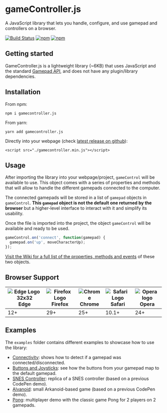 # gameController.js

A JavaScript library that lets you handle, configure, and use gamepad and controllers on a browser.

[![Build Status](https://travis-ci.org/alvaromontoro/gamecontroller.js.svg?branch=master)](https://travis-ci.org/alvaromontoro/gamecontroller.js)
[![npm](https://img.shields.io/npm/v/gamecontroller.js.svg)](https://www.npmjs.com/package/gamecontroller.js)
[![npm](https://img.shields.io/npm/l/gamecontroller.js.svg)](https://www.npmjs.com/package/gamecontroller.js)

## Getting started

GameController.js is a lightweight library (~6KB) that uses JavaScript and the standard [Gamepad API](https://w3c.github.io/gamepad/), and does not have any plugin/library dependencies.

## Installation

From npm:

```
npm i gamecontroller.js
```

From yarn:

```
yarn add gamecontroller.js
```

Directly into your webpage (check [latest release on github](https://github.com/alvaromontoro/gamecontroller.js/releases)):

```
<script src="./gamecontroller.min.js"></script>
```



## Usage

After importing the library into your webpage/project, `gameControl` will be available to use. This object comes with a series of properties and methods that will allow to handle the different gamepads connected to the computer. 

The connected gamepads will be stored in a list of `gamepad` objects in `gameControl`. **This `gamepad` object is not the default one returned by the browser** but a higher-level interface to interact with it and simplify its usability.

Once the file is imported into the project, the object `gameControl` will be available and ready to be used.

```javascript
gameControl.on('connect', function(gamepad) {
  gamepad.on('up', moveCharacterUp);
});
```

[Visit the Wiki for a full list of the properties, methods and events](https://github.com/alvaromontoro/gamecontroller.js/wiki) of these two objects.


## Browser Support

| ![Edge Logo 32x32](https://cdnjs.cloudflare.com/ajax/libs/browser-logos/56.3.2/edge/edge_32x32.png)<br>Edge | ![Firefox Logo](https://cdnjs.cloudflare.com/ajax/libs/browser-logos/56.3.2/archive/firefox_23-56/firefox_23-56_32x32.png)<br>Firefox | ![Chrome](https://cdnjs.cloudflare.com/ajax/libs/browser-logos/56.3.2/archive/chrome_12-48/chrome_12-48_32x32.png)<br>Chrome | ![Safari Logo](https://cdnjs.cloudflare.com/ajax/libs/browser-logos/56.3.2/archive/safari_1-7/safari_1-7_32x32.png)<br>Safari | ![Opera logo](https://cdnjs.cloudflare.com/ajax/libs/browser-logos/56.3.2/opera/opera_32x32.png)<br>Opera |
| ---- | ------- | ------ | ------ | ----- |
| 12+  | 29+     | 25+    | 10.1+  | 24+   |


## Examples

The `examples` folder contains different examples to showcase how to use the library:

- [Connectivity](https://htmlpreview.github.io/?https://github.com/alvaromontoro/gamecontroller.js/blob/master/examples/example-0-connectivity.html): shows how to detect if a gamepad was connected/disconnected.
- [Buttons and Joysticks](https://htmlpreview.github.io/?https://github.com/alvaromontoro/gamecontroller.js/blob/master/examples/example-3-buttons-and-joysticks.html): see how the buttons from your gamepad map to the default gamepad.
- [SNES Controller](https://htmlpreview.github.io/?https://github.com/alvaromontoro/gamecontroller.js/blob/master/examples/example-4-snes-controller.html): replica of a SNES controller (based on a previous CodePen demo).
- [Alvanoid](https://htmlpreview.github.io/?https://github.com/alvaromontoro/gamecontroller.js/blob/master/examples/example-5-alvanoid.html): small Arkanoid-based game (based on a previous CodePen demo).
- [Pong](https://htmlpreview.github.io/?https://github.com/alvaromontoro/gamecontroller.js/blob/master/examples/example-6-multiplayer.html): multiplayer demo with the classic game Pong for 2 players on 2 gamepads.
